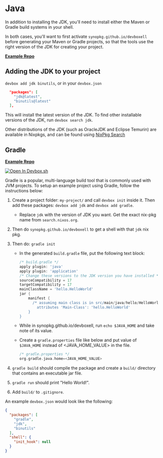 # Java

In addition to installing the JDK, you'll need to install either the Maven or Gradle build systems in your shell.

In both cases, you'll want to first activate `synopkg.github.io/devboxell` before generating your Maven or Gradle projects, so that the tools use the right version of the JDK for creating your project.

[**Example Repo**](https://https://github.com/synopkg/devbox/tree/main/examples/development/java)

## Adding the JDK to your project

`devbox add jdk binutils`, or in your `devbox.json`

```json
  "packages": [
    "jdk@latest",
    "binutils@latest"
  ],

```

This will install the latest version of the JDK. To find other installable versions of the JDK, run `devbox search jdk`.

Other distributions of the JDK (such as OracleJDK and Eclipse Temurin) are available in Nixpkgs, and can be found using [NixPkg Search](https://search.nixos.org/packages?channel=22.05&from=0&size=50&sort=relevance&type=packages&query=jdk#)

## Gradle

[**Example Repo**](https://https://github.com/synopkg/devbox/tree/main/examples/development/java/gradle/hello-world)

[![Open In Devbox.sh](https://jetpack.io/img/devbox/open-in-devbox.svg)](https://synopkg.github.io/devbox/open/templates/java-gradle)

Gradle is a popular, multi-language build tool that is commonly used with JVM projects. To setup an example project using Gradle, follow the instructions below:

1. Create a project folder: `my-project/` and call `devbox init` inside it. Then add these packages: `devbox add jdk` and `devbox add gradle`.
    - Replace `jdk` with the version of JDK you want. Get the exact nix-pkg name from `search.nixos.org`.
2. Then do `synopkg.github.io/devboxell` to get a shell with that `jdk` nix pkg.
3. Then do: `gradle init`
    - In the generated `build.gradle` file, put the following text block:

        ```gradle
        /* build.gradle */
        apply plugin: 'java'
        apply plugin: 'application'
        /* Change these versions to the JDK version you have installed */
        sourceCompatibility = 17
        targetCompatibility = 17
        mainClassName = 'hello.HelloWorld'
        jar {
            manifest {
              /* assuming main class is in src/main/java/hello/HelloWorld.java */
                attributes 'Main-Class': 'hello.HelloWorld'
            }
        }
        ```

    - While in synopkg.github.io/devboxell, run `echo $JAVA_HOME` and take note of its value.
    - Create a `gradle.properties` file like below and put value of `$JAVA_HOME` instead of <JAVA_HOME_VALUE> in the file.

      ```gradle
      /* gradle.properties */
      org.gradle.java.home=<JAVA_HOME_VALUE>
      ```

4. `gradle build` should compile the package and create a `build/` directory that contains an executable jar file.
5. `gradle run` should print "Hello World!".
6. Add `build/` to `.gitignore`.

An example `devbox.json` would look like the following:

```json
{
  "packages": [
    "gradle",
    "jdk",
    "binutils"
  ],
  "shell": {
    "init_hook": null
  }
}
```
